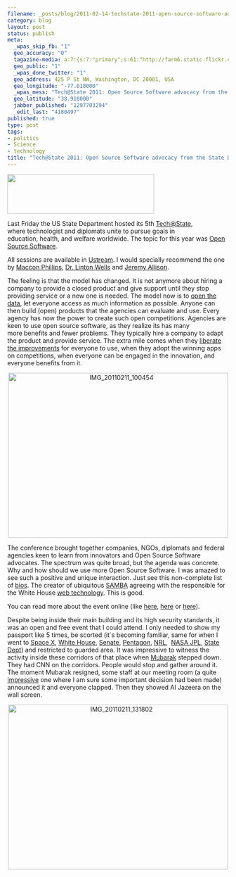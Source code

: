 ```yaml
--- 
filename: _posts/blog/2011-02-14-techstate-2011-open-source-software-advocacy-from-the-state-dept.md
category: blog
layout: post
status: publish
meta: 
  _wpas_skip_fb: "1"
  geo_accuracy: "0"
  tagazine-media: a:7:{s:7:"primary";s:61:"http://farm6.static.flickr.com/5254/5441300715_427c741de7.jpg";s:6:"images";a:3:{s:64:"http://nasonurb.files.wordpress.com/2011/02/techatstate-logo.png";a:6:{s:8:"file_url";s:64:"http://nasonurb.files.wordpress.com/2011/02/techatstate-logo.png";s:5:"width";s:3:"334";s:6:"height";s:2:"90";s:4:"type";s:5:"image";s:4:"area";s:5:"30060";s:9:"file_path";s:0:"";}s:61:"http://farm6.static.flickr.com/5291/5441904288_df80206422.jpg";a:6:{s:8:"file_url";s:61:"http://farm6.static.flickr.com/5291/5441904288_df80206422.jpg";s:5:"width";s:3:"500";s:6:"height";s:3:"375";s:4:"type";s:5:"image";s:4:"area";s:6:"187500";s:9:"file_path";s:0:"";}s:61:"http://farm6.static.flickr.com/5254/5441300715_427c741de7.jpg";a:6:{s:8:"file_url";s:61:"http://farm6.static.flickr.com/5254/5441300715_427c741de7.jpg";s:5:"width";s:3:"500";s:6:"height";s:3:"375";s:4:"type";s:5:"image";s:4:"area";s:6:"187500";s:9:"file_path";s:0:"";}}s:6:"videos";a:0:{}s:11:"image_count";s:1:"3";s:6:"author";s:7:"4180497";s:7:"blog_id";s:7:"8438084";s:9:"mod_stamp";s:19:"2011-02-14 17:15:08";}
  geo_public: "1"
  _wpas_done_twitter: "1"
  geo_address: 425 P St NW, Washington, DC 20001, USA
  geo_longitude: "-77.018000"
  _wpas_mess: "Tech@State 2011: Open Source Software advocacy from the State Dept. : http://wp.me/pzp88-tM"
  geo_latitude: "38.910000"
  jabber_published: "1297703294"
  _edit_last: "4180497"
published: true
type: post
tags: 
- politics
- Science
- technology
title: "Tech@State 2011: Open Source Software advocacy from the State Dept."
---
```

<a href="http://nasonurb.files.wordpress.com/2011/02/techatstate-logo.png"><img class="aligncenter size-full wp-image-1848" title="techAtState logo" src="http://nasonurb.files.wordpress.com/2011/02/techatstate-logo.png" alt="" width="334" height="90" /></a>

Last Friday the US State Department hosted its 5th <a href="http://www.state.gov/statecraft/tech/index.htm">Tech@State</a>, where technologist and diplomats unite to pursue goals in education, health, and welfare worldwide. The topic for this year was <a href="http://en.wikipedia.org/wiki/Open-source_software">Open Source Software</a>.

<!--more-->All sessions are available in <a href="http://www.ustream.tv/channel/tech-state">Ustream</a>. I would specially recommend the one by <a href="http://tech.state.gov/profiles/blogs/open-source-speakers">Maccon Phillips</a>, <a href="http://tech.state.gov/profiles/blogs/open-source-speakers">Dr. Linton Wells</a> and <a href="http://tech.state.gov/profiles/blogs/open-source-speakers">Jeremy Allison</a>.

The feeling is that the model has changed. It is not anymore about hiring a company to provide a closed product and give support until they stop providing service or a new one is needed. The model now is to <a href="http://www.data.gov/">open the data</a>, let everyone access as much information as possible. Anyone can then build (open) products that the agencies can evaluate and use. Every agency has now the power to create such open competitions. Agencies are keen to use open source software, as they realize its has many more benefits and fewer problems. They typically hire a company to adapt the product and provide service. The extra mile comes when they <a href="http://www.whitehouse.gov/blog/2011/02/11/whitehousegov-releases-second-set-open-source-code">liberate the improvements</a> for everyone to use, when they adopt the winning apps on competitions, when everyone can be engaged in the innovation, and everyone benefits from it.
<p style="text-align:center;"><a title="IMG_20110211_100454 by brunosan, on Flickr" href="http://www.flickr.com/photos/nasonurb/5441904288/"><img class="aligncenter" src="http://farm6.static.flickr.com/5291/5441904288_df80206422.jpg" alt="IMG_20110211_100454" width="500" height="375" /></a></p>
The conference brought together companies, NGOs, diplomats and federal agencies keen to learn from innovators and Open Source Software advocates. The spectrum was quite broad, but the agenda was concrete. Why and how should we use more Open Source Software. I was amazed to see such a positive and unique interaction. Just see this non-complete list of <a href="http://tech.state.gov/profiles/blogs/open-source-speakers">bios</a>. The creator of ubiquitous <a href="http://en.wikipedia.org/wiki/Samba_(software)">SAMBA</a> agreeing with the responsible for the White House <a href="http://www.whitehouse.gov/tech">web technology</a>. This is good.

You can read more about the event online (like <a href="http://radar.oreilly.com/2011/02/open-source-tech-at-state.html">here</a>, <a href="http://tech.state.gov/profiles/blogs/link-summary-for-open-source">here</a> or <a href="http://techinsider.nextgov.com/2011/02/hhs_wants_to_be_a_data_sugar_daddy.php">here</a>).

Despite being inside their main building and its high security standards, it was an open and free event that I could attend. I only needed to show my passport like 5 times, be scorted (it´s becoming familiar, same for when I went to <a href="http://www.flickr.com/photos/nasonurb/5165588098/">Space X</a>, <a href="http://www.flickr.com/photos/nasonurb/5105734154/">White House</a>, <a href="http://www.flickr.com/photos/nasonurb/5118901858/">Senate</a>, <a href="http://twitter.com/#!/brunosan/statuses/17437978972">Pentagon</a>, <a href="http://www.flickr.com/photos/nasonurb/3883603763/">NRL</a>,  <a href="http://www.flickr.com/photos/nasonurb/4625731438/">NASA JPL</a>, <a href="http://www.flickr.com/photos/nasonurb/4671896917/">State Dept</a>) and restricted to guarded area. It was impressive to witness the activity inside these corridors of that place when <a href="http://en.wikipedia.org/wiki/Hosni_Mubarak">Mubarak</a> stepped down. They had CNN on the corridors. People would stop and gather around it. The moment Mubarak resigned, some staff at our meeting room (a quite <a href="http://www.flickr.com/photos/nasonurb/5441300515/">impressive</a> one where I am sure some important decision had been made) announced it and everyone clapped. Then they showed Al Jazeera on the wall screen.
<p style="text-align:center;"><a title="IMG_20110211_131802 by brunosan, on Flickr" href="http://www.flickr.com/photos/nasonurb/5441300715/"><img class="aligncenter" src="http://farm6.static.flickr.com/5254/5441300715_427c741de7.jpg" alt="IMG_20110211_131802" width="500" height="375" /></a></p>
